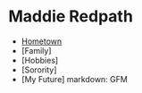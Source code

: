 # **Maddie Redpath**
* [Hometown](https://github.com/maddieredpath/hello-world1.git)
* [Family]
* [Hobbies]
* [Sorority]
* [My Future]
markdown: GFM
